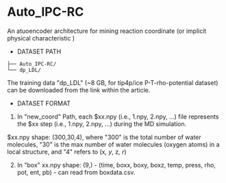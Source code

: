 # Auto_IPC-RC
An atuoencoder architecture for mining reaction coordinate (or implicit physical characteristic )
 - DATASET PATH
 ```text
├── Auto_IPC-RC/
└── dp_LDL/
 ```
The training data "dp_LDL" (~8 GB, for tip4p/ice P-T-rho-potential dataset) can be downloaded from the link within the article.
 - DATASET FORMAT
1. In "new_coord" Path, each $xx.npy (i.e., 1.npy, 2.npy, ...) file represents the $xx step (i.e., 1.npy, 2.npy, ...) during the MD simulation.

$xx.npy shape: (300,30,4), where "300" is the total number of water molecules, "30" is the max number of water molecules (oxygen atoms) in a local structure, and "4" refers to (x<sup>*</sup>, y<sup>*</sup>, z<sup>*</sup>, r<sup>*</sup>) 

2. In "box"
xx.npy shape: (9,) - (time, boxx, boxy, boxz, temp, press, rho, pot, ent, pb) - can read from boxdata.csv.
